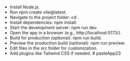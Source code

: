 - Install Node.js.  
- Run npm create vite@latest.  
- Navigate to the project folder: cd <your-project-name>.  
- Install dependencies: npm install.  
- Start the development server: npm run dev.  
- Open the app in a browser (e.g., http://localhost:5173/).  
- Build for production (optional): npm run build.  
- Preview the production build (optional): npm run preview.  
- Edit files in the src folder for customization.  
- Add plugins like Tailwind CSS if needed.
 
 
#   p a s t e A p p 2 3  
 